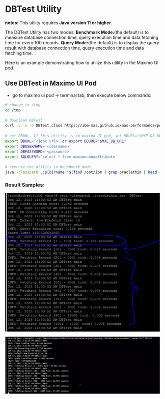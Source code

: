 # DBTest Utility

**notes:** This utility requires **Java version 11 or higher**.

The DBTest Utility has two modes:
**Benchmark Mode:**(the default) is to measure database connection time, query execution time and data fetching time for every 100 records. 
**Query Mode:**(the default) is to display the query result with database connection time, query execution time and data fetching time. 


Here is an example demonstrating how to utilize this utility in the Maximo UI pod.

## Use DBTest in Maximo UI Pod

- go to maximo ui pod -> terminal tab, then execute below commands:

```bash
# change to /tmp
cd /tmp

# download DBTest
curl -L -v -o DBTest.class https://ibm-mas.github.io/mas-performance/pd/download/DBTest.class

# set DBURL. If this utility is in maximo UI pod, set DBURL="$MXE_DB_URL"
export DBURL='<jdbc url>' or export DBURL="$MXE_DB_URL"
export DBUSERNAME='<username>'
export DBPASSWORD='<password>'
export SQLQUERY='select * from maximo.maxattribute'

# execute the utility in benchmark mode
java -classpath .:$(dirname "$(find /opt/ibm | grep oraclethin | head -n 1)")/* DBTestjava
```

### Result Samples:

![Good Result](./images/dbtest-goodresult.png)

![Bad Result](./images/dbtest-badresult.png)